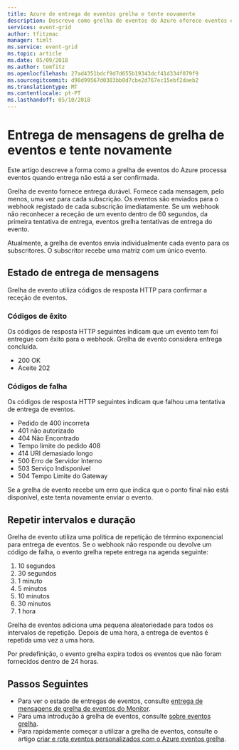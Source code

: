 ```yaml
---
title: Azure de entrega de eventos grelha e tente novamente
description: Descreve como grelha de eventos do Azure oferece eventos e como se processa mensagens undelivered.
services: event-grid
author: tfitzmac
manager: timlt
ms.service: event-grid
ms.topic: article
ms.date: 05/09/2018
ms.author: tomfitz
ms.openlocfilehash: 27ad4351bdcf9d7d655b19343dcf41d334f079f9
ms.sourcegitcommit: d98d99567d0383bb8d7cbe2d767ec15ebf2daeb2
ms.translationtype: MT
ms.contentlocale: pt-PT
ms.lasthandoff: 05/10/2018
---
```

# <a name="event-grid-message-delivery-and-retry"></a>Entrega de mensagens de grelha de eventos e tente novamente 

Este artigo descreve a forma como a grelha de eventos do Azure processa eventos quando entrega não está a ser confirmada.

Grelha de evento fornece entrega durável. Fornece cada mensagem, pelo menos, uma vez para cada subscrição. Os eventos são enviados para o webhook registado de cada subscrição imediatamente. Se um webhook não reconhecer a receção de um evento dentro de 60 segundos, da primeira tentativa de entrega, eventos grelha tentativas de entrega do evento. 

Atualmente, a grelha de eventos envia individualmente cada evento para os subscritores. O subscritor recebe uma matriz com um único evento.

## <a name="message-delivery-status"></a>Estado de entrega de mensagens

Grelha de evento utiliza códigos de resposta HTTP para confirmar a receção de eventos. 

### <a name="success-codes"></a>Códigos de êxito

Os códigos de resposta HTTP seguintes indicam que um evento tem foi entregue com êxito para o webhook. Grelha de evento considera entrega concluída.

- 200 OK
- Aceite 202

### <a name="failure-codes"></a>Códigos de falha

Os códigos de resposta HTTP seguintes indicam que falhou uma tentativa de entrega de eventos. 

- Pedido de 400 incorreta
- 401 não autorizado
- 404 Não Encontrado
- Tempo limite do pedido 408
- 414 URI demasiado longo
- 500 Erro de Servidor Interno
- 503 Serviço Indisponível
- 504 Tempo Limite do Gateway

Se a grelha de evento recebe um erro que indica que o ponto final não está disponível, este tenta novamente enviar o evento. 

## <a name="retry-intervals-and-duration"></a>Repetir intervalos e duração

Grelha de evento utiliza uma política de repetição de término exponencial para entrega de eventos. Se o webhook não responde ou devolve um código de falha, o evento grelha repete entrega na agenda seguinte:

1. 10 segundos
2. 30 segundos
3. 1 minuto
4. 5 minutos
5. 10 minutos
6. 30 minutos
7. 1 hora

Grelha de eventos adiciona uma pequena aleatoriedade para todos os intervalos de repetição. Depois de uma hora, a entrega de eventos é repetida uma vez a uma hora.

Por predefinição, o evento grelha expira todos os eventos que não foram fornecidos dentro de 24 horas.

## <a name="next-steps"></a>Passos Seguintes

* Para ver o estado de entregas de eventos, consulte [entrega de mensagens de grelha de eventos do Monitor](monitor-event-delivery.md).
* Para uma introdução à grelha de eventos, consulte [sobre eventos grelha](overview.md).
* Para rapidamente começar a utilizar a grelha de eventos, consulte o artigo [criar e rota eventos personalizados com o Azure eventos grelha](custom-event-quickstart.md).